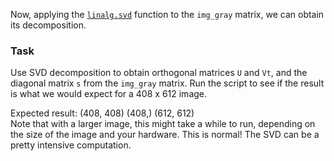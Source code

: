 Now, applying the [`linalg.svd`](https://numpy.org/devdocs/reference/generated/numpy.linalg.svd.html#numpy.linalg.svd) 
function to the `img_gray` matrix, we can obtain its decomposition.

### Task

Use SVD decomposition to obtain orthogonal matrices `U` and `Vt`, and the diagonal 
matrix `s` from the `img_gray` matrix.
Run the script to see if the result is what we would expect for a 408 x 612 image.

<div class="hint">
Expected result: (408, 408) (408,) (612, 612)
</div>

<div class="hint">
Note that with a larger image, this might take a while to run, depending on the 
size of the image and your hardware. This is normal! The SVD can be a pretty intensive computation.
</div>


